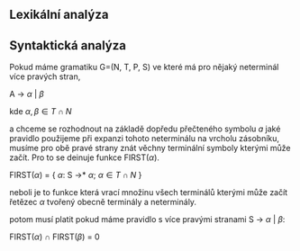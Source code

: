 
## Lexikální analýza

## Syntaktická analýza

Pokud máme gramatiku G=(N, T, P, S) ve které má pro nějaký neterminál více pravých stran,

A &rarr; $\alpha$ | $\beta$

kde $\alpha, \beta \in T \cap N$

a chceme se rozhodnout na základě dopředu přečteného symbolu *a* jaké pravidlo použijeme při expanzi
tohoto neterminálu na vrcholu zásobníku, musíme pro obě pravé strany znát věchny terminální symboly
kterými může začít. Pro to se deinuje funkce FIRST($\alpha$).

FIRST($\alpha$) = { $\alpha$: S ->* $\alpha$; $\alpha \in T \cap N$ } 

neboli je to funkce která vrací množinu všech terminálů kterými může začít řetězec $\alpha$ tvořený
obecně terminály a neterminály.



potom musí platit pokud máme pravidlo s více pravými stranami S -> $\alpha$ | $\beta$:

FIRST($\alpha$) $\cap$ FIRST($\beta$) = 0 





